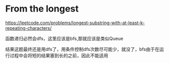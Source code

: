 # From the longest

https://leetcode.com/problems/longest-substring-with-at-least-k-repeating-characters/

函数递归必然会dfs，这里应该是bfs,那就应该是类似Queue

结果这题最终还是用dfs了，用条件控制dfs次数尽可能少，就没了，bfs由于在运行过程中会将短的结果塞到长的之前，因此不能适用